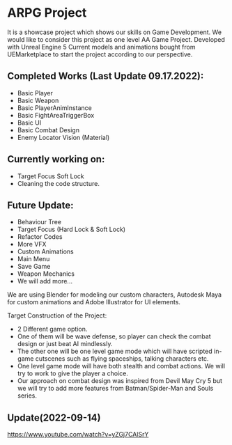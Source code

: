 # ARPG Project
It is a showcase project which shows our skills on Game Development. We would like to consider this project as one level AA Game Project. Developed with Unreal Engine 5
Current models and animations bought from UEMarketplace to start the project according to our perspective.

## Completed Works (Last Update 09.17.2022):
- Basic Player
- Basic Weapon
- Basic PlayerAnimInstance
- Basic FightAreaTriggerBox
- Basic UI
- Basic Combat Design
- Enemy Locator Vision (Material)

## Currently working on:
- Target Focus Soft Lock
- Cleaning the code structure.

## Future Update:

- Behaviour Tree 
- Target Focus (Hard Lock & Soft Lock)
- Refactor Codes
- More VFX
- Custom Animations
- Main Menu
- Save Game
- Weapon Mechanics
- We will add more...

We are using Blender for modeling our custom characters, Autodesk Maya for custom animations and Adobe Illustrator for UI elements.

Target Construction of the Project:
- 2 Different game option. 
- One of them will be wave defense, so player can check the combat design or just beat AI mindlessly.
- The other one will be one level game mode which will have scripted in-game cutscenes such as flying spaceships, talking characters etc.
- One level game mode will have both stealth and combat actions. We will try to work to give the player a choice.
- Our approach on combat design was inspired from Devil May Cry 5 but we will try to add more features from Batman/Spider-Man and Souls series.

## Update(2022-09-14)
https://www.youtube.com/watch?v=yZGj7CAlSrY
